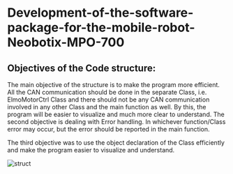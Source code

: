 # Development-of-the-software-package-for-the-mobile-robot-Neobotix-MPO-700

## Objectives of the Code structure:

The main objective of the structure is to make the program more efficient. All the CAN communication should be done in the separate Class, i.e. ElmoMotorCtrl Class and there should not be any CAN communication involved in any other Class and the main function as well. By this, the program will be easier to visualize and much more clear to understand.
The second objective is dealing with Error handling. In whichever function/Class error may occur, but the error should be reported in the main function.

The third objective was to use the object declaration of the Class efficiently and make the program easier to visualize and understand. 


![struct](https://user-images.githubusercontent.com/79206625/125451306-4bd4081c-1886-4f53-932d-cf742ad3742d.PNG)
